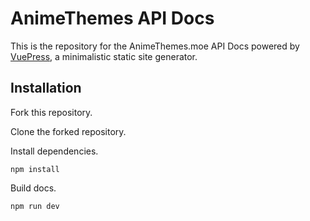 # AnimeThemes API Docs

This is the repository for the AnimeThemes.moe API Docs powered by [VuePress](https://vuepress.vuejs.org/), a minimalistic static site generator.

## Installation

Fork this repository.

Clone the forked repository.

Install dependencies.

`npm install`

Build docs.

`npm run dev`